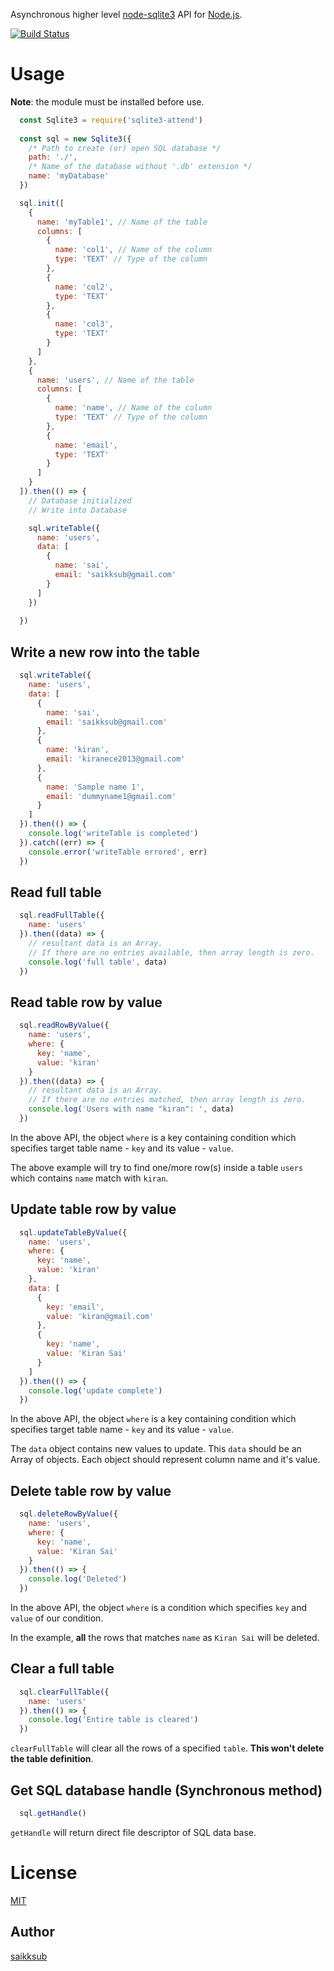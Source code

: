 Asynchronous higher level [node-sqlite3](https://github.com/mapbox/node-sqlite3) API for [Node.js](https://nodejs.org/en/).

[![Build Status](https://travis-ci.com/saikksub/sqlite3-attend.svg?branch=master)](https://travis-ci.com/saikksub/sqlite3-attend)

# Usage
**Note**: the module must be installed before use.
``` javascript
  const Sqlite3 = require('sqlite3-attend')
  
  const sql = new Sqlite3({
    /* Path to create (or) open SQL database */
    path: './',
    /* Name of the database without '.db' extension */
    name: 'myDatabase'
  })

  sql.init([
    {
      name: 'myTable1', // Name of the table
      columns: [
        {
          name: 'col1', // Name of the column
          type: 'TEXT' // Type of the column
        },
        {
          name: 'col2',
          type: 'TEXT'
        },
        {
          name: 'col3',
          type: 'TEXT'
        }
      ]
    },
    {
      name: 'users', // Name of the table
      columns: [
        {
          name: 'name', // Name of the column
          type: 'TEXT' // Type of the column
        },
        {
          name: 'email',
          type: 'TEXT'
        }
      ]
    }
  ]).then(() => {
    // Database initialized
    // Write into Database

    sql.writeTable({
      name: 'users',
      data: [
        {
          name: 'sai',
          email: 'saikksub@gmail.com'
        }
      ]
    })
  
  })
```
## Write a new row into the table
``` javascript
  sql.writeTable({
    name: 'users',
    data: [
      {
        name: 'sai',
        email: 'saikksub@gmail.com'
      },
      {
        name: 'kiran',
        email: 'kiranece2013@gmail.com'
      },
      {
        name: 'Sample name 1',
        email: 'dummyname1@gmail.com'
      }
    ]
  }).then(() => {
    console.log('writeTable is completed')
  }).catch((err) => {
    console.error('writeTable errored', err)
  })
```

## Read full table

``` javascript
  sql.readFullTable({
    name: 'users'
  }).then((data) => {
    // resultant data is an Array.
    // If there are no entries available, then array length is zero.
    console.log('full table', data)
  })
```

## Read table row by value
``` javascript
  sql.readRowByValue({
    name: 'users',
    where: {
      key: 'name',
      value: 'kiran'
    }
  }).then((data) => {
    // resultant data is an Array.
    // If there are no entries matched, then array length is zero.
    console.log('Users with name "kiran": ', data)
  })
```

In the above API, the object `where` is a key containing condition which specifies target table name - `key` and its value - `value`.

The above example will try to find one/more row(s) inside a table `users` which contains `name` match with `kiran`.

## Update table row by value
``` javascript
  sql.updateTableByValue({
    name: 'users',
    where: {
      key: 'name',
      value: 'kiran'
    },
    data: [
      {
        key: 'email',
        value: 'kiran@gmail.com'
      },
      {
        key: 'name',
        value: 'Kiran Sai'
      }
    ]
  }).then(() => {
    console.log('update complete')
  })
```

In the above API, the object `where` is a key containing condition which specifies target table name - `key` and its value - `value`.

The `data` object contains new values to update. This `data` should be an Array of objects. Each object should represent column name and it's value.


## Delete table row by value
``` javascript
  sql.deleteRowByValue({
    name: 'users',
    where: {
      key: 'name',
      value: 'Kiran Sai'
    }
  }).then(() => {
    console.log('Deleted')
  })
```
In the above API, the object `where` is a condition which specifies `key` and `value` of our condition.

In the example, **all** the rows that matches `name` as `Kiran Sai` will be deleted.

## Clear a full table
``` javascript
  sql.clearFullTable({
    name: 'users'
  }).then(() => {
    console.log('Entire table is cleared')
  })
```

`clearFullTable` will clear all the rows of a specified `table`. **This won't delete the table definition**.


## Get SQL database handle (Synchronous method)
``` javascript
  sql.getHandle()
```

`getHandle` will return direct file descriptor of SQL data base. 

# License
[MIT](https://opensource.org/licenses/MIT)

## Author
[saikksub](https://github.com/saikksub)
